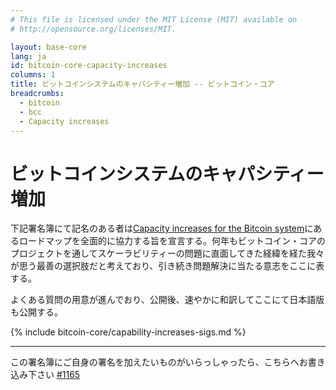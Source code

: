 ```yaml
---
# This file is licensed under the MIT License (MIT) available on
# http://opensource.org/licenses/MIT.

layout: base-core
lang: ja
id: bitcoin-core-capacity-increases
columns: 1
title: ビットコインシステムのキャパシティー増加 -- ビットコイン・コア
breadcrumbs:
  - bitcoin
  - bcc
  - Capacity increases
---
```

# ビットコインシステムのキャパシティー増加

下記署名簿にて記名のある者は[Capacity increases for the Bitcoin system][1]にあるロードマップを全面的に協力する旨を宣言する。何年もビットコイン・コアのプロジェクトを通してスケーラビリティーの問題に直面してきた経緯を経た我々が思う最善の選択肢だと考えており、引き続き問題解決に当たる意志をここに表する。

よくある質問の用意が進んでおり、公開後、速やかに和訳してここにて日本語版も公開する。

{% include bitcoin-core/capability-increases-sigs.md %}

---

この署名簿にご自身の署名を加えたいものがいらっしゃったら、こちらへお書き込み下さい [#1165](https://github.com/bitcoin-dot-org/bitcoin.org/pull/1165)

[1]: https://lists.linuxfoundation.org/pipermail/bitcoin-dev/2015-December/011865.html
